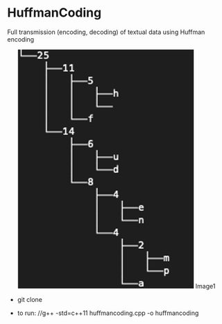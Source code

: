 # HuffmanCoding
Full transmission (encoding, decoding) of textual data using Huffman encoding 

<p align="center">
  <img src="https://github.com/RaphaelBijaoui/images/blob/master/huffman1.png">
  Image1
</p>

- git clone 

- to run:
//g++ -std=c++11 huffmancoding.cpp -o huffmancoding
